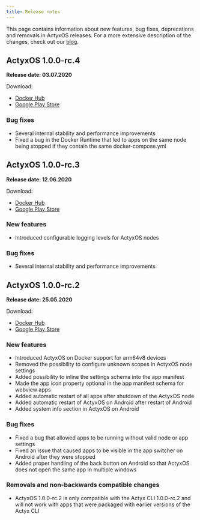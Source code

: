```yaml
---
title: Release notes
---
```


This page contains information about new features, bug fixes, deprecations and removals in ActyxOS releases. For a more extensive description of the changes, check out our [blog](https://www.actyx.com/news/).

## ActyxOS 1.0.0-rc.4

**Release date: 03.07.2020**

Download:
- [Docker Hub](https://hub.docker.com/repository/docker/actyx/os)
- [Google Play Store](https://play.google.com/store/apps/details?id=com.actyx.os.android)
  
### Bug fixes
- Several internal stability and performance improvements
- Fixed a bug in the Docker Runtime that led to apps on the same node being stopped if they contain the same docker-compose.yml

## ActyxOS 1.0.0-rc.3

**Release date: 12.06.2020**

Download:
- [Docker Hub](https://hub.docker.com/repository/docker/actyx/os)
- [Google Play Store](https://play.google.com/store/apps/details?id=com.actyx.os.android)

### New features
- Introduced configurable logging levels for ActyxOS nodes
  
### Bug fixes
- Several internal stability and performance improvements
  

## ActyxOS 1.0.0-rc.2

**Release date: 25.05.2020**

Download:
- [Docker Hub](https://hub.docker.com/repository/docker/actyx/os)
- [Google Play Store](https://play.google.com/store/apps/details?id=com.actyx.os.android)

### New features

- Introduced ActyxOS on Docker support for arm64v8 devices
- Removed the possibility to configure unknown scopes in ActyxOS node settings
- Added possibility to inline the settings schema into the app manifest
- Made the app icon property optional in the app manifest schema for webview apps
- Added automatic restart of all apps after shutdown of the ActyxOS node
- Added automatic restart of ActyxOS on Android after restart of Android
- Added system info section in ActyxOS on Android

### Bug fixes
- Fixed a bug that allowed apps to be running without valid node or app settings
- Fixed an issue that caused apps to be visible in the app switcher on Android after they were stopped
- Added proper handling of the back button on Android so that ActyxOS does not open the same app in multiple windows

### Removals and non-backwards compatible changes
- ActyxOS 1.0.0-rc.2 is only compatible with the Actyx CLI 1.0.0-rc.2 and will not work with apps that were packaged with earlier versions of the Actyx CLI
